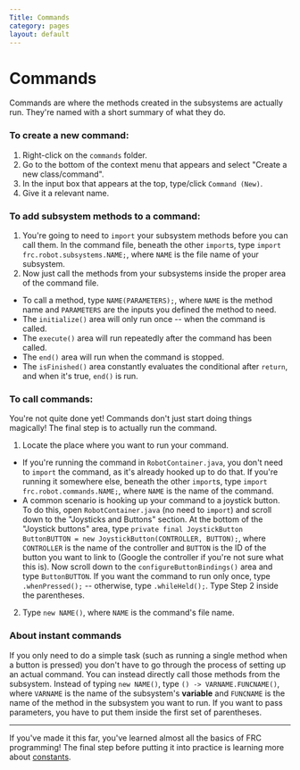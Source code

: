 ```yaml
---
Title: Commands
category: pages
layout: default
---
```


# Commands

Commands are where the methods created in the subsystems are actually run. They're named with a short summary of what they do.

### To create a new command:
1. Right-click on the `commands` folder.
2. Go to the bottom of the context menu that appears and select "Create a new class/command".
3. In the input box that appears at the top, type/click `Command (New)`.
4. Give it a relevant name.

### To add subsystem methods to a command:
1. You're going to need to `import` your subsystem methods before you can call them. In the command file, beneath the other `import`s, type `import frc.robot.subsystems.NAME;`, where `NAME` is the file name of your subsystem.
2. Now just call the methods from your subsystems inside the proper area of the command file.
* To call a method, type `NAME(PARAMETERS);`, where `NAME` is the method name and `PARAMETERS` are the inputs you defined the method to need.
* The `initialize()` area will only run once -- when the command is called.
* The `execute()` area will run repeatedly after the command has been called.
* The `end()` area will run when the command is stopped.
* The `isFinished()` area constantly evaluates the conditional after `return`, and when it's true, `end()` is run.

### To call commands:
You're not quite done yet! Commands don't just start doing things magically! The final step is to actually run the command.
1. Locate the place where you want to run your command.
* If you're running the command in `RobotContainer.java`, you don't need to `import` the command, as it's already hooked up to do that. If you're running it somewhere else, beneath the other `import`s, type `import frc.robot.commands.NAME;`, where `NAME` is the name of the command.
* A common scenario is hooking up your command to a joystick button. To do this, open `RobotContainer.java` (no need to `import`) and scroll down to the "Joysticks and Buttons" section. At the bottom of the "Joystick buttons" area, type `private final JoystickButton ButtonBUTTON = new JoystickButton(CONTROLLER, BUTTON);`, where `CONTROLLER` is the name of the controller and `BUTTON` is the ID of the button you want to link to (Google the controller if you're not sure what this is). Now scroll down to the `configureButtonBindings()` area and type `ButtonBUTTON`. If you want the command to run only once, type `.whenPressed();` -- otherwise, type `.whileHeld();`. Type Step 2 inside the parentheses.
2. Type `new NAME()`, where `NAME` is the command's file name.

### About instant commands
If you only need to do a simple task (such as running a single method when a button is pressed) you don't have to go through the process of setting up an actual command. You can instead directly call those methods from the subsystem. Instead of typing `new NAME()`, type `() -> VARNAME.FUNCNAME()`, where `VARNAME` is the name of the subsystem's **variable** and `FUNCNAME` is the name of the method in the subsystem you want to run. If you want to pass parameters, you have to put them inside the first set of parentheses.

***

If you've made it this far, you've learned almost all the basics of FRC programming! The final step before putting it into practice is learning more about [constants](https://github.com/Team2530/Documentation/wiki/Constants).